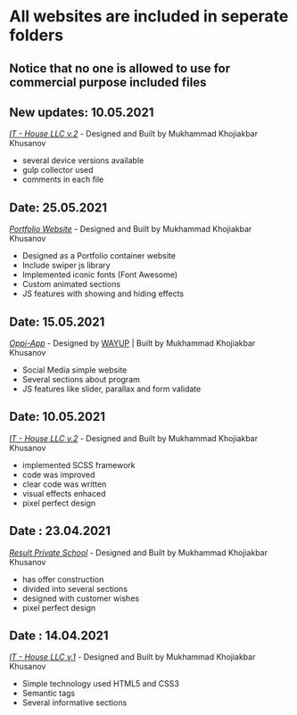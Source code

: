 # All websites are included in seperate folders

## Notice that no one is allowed to use for commercial purpose included files

New updates: 10.05.2021
---
*[IT - House LLC v.2](https://it-house-llc.netlify.app/)* - Designed and Built by Mukhammad Khojiakbar Khusanov

- several device versions available
- gulp collector used
- comments in each file

Date: 25.05.2021
---
*[Portfolio Website](https://khusanov-m-r.netlify.app/)* - Designed and Built by Mukhammad Khojiakbar Khusanov

- Designed as a Portfolio container website
- Include swiper js library
- Implemented iconic fonts (Font Awesome)
- Custom animated sections
- JS features with showing and hiding effects


Date: 15.05.2021
---
*[Oppi-App](https://oppai.netlify.app/)* - Designed by [WAYUP](https://wayup.in/) | Built by Mukhammad Khojiakbar Khusanov

- Social Media simple website
- Several sections about program
- JS features like slider, parallax and form validate

Date: 10.05.2021
---
*[IT - House LLC v.2](https://it-house-llc.netlify.app/)* - Designed and Built by Mukhammad Khojiakbar Khusanov

- implemented SCSS framework
- code was improved
- clear code was written
- visual effects enhaced
- pixel perfect design

Date : 23.04.2021
---
*[Result Private School](https://result-private-school.netlify.app/)* - Designed and Built by Mukhammad Khojiakbar Khusanov

- has offer construction
- divided into several sections
- designed with customer wishes
- pixel perfect design

Date : 14.04.2021
---
*[IT - House LLC v.1](https://607cff8839599b8906421dba--it-house-llc.netlify.app/)* - Designed and Built by Mukhammad Khojiakbar Khusanov

- Simple technology used HTML5 and CSS3
- Semantic tags
- Several informative sections
